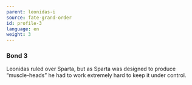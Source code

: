 ```yaml
---
parent: leonidas-i
source: fate-grand-order
id: profile-3
language: en
weight: 3
---
```


### Bond 3

Leonidas ruled over Sparta, but as Sparta was designed to produce “muscle-heads” he had to work extremely hard to keep it under control.
